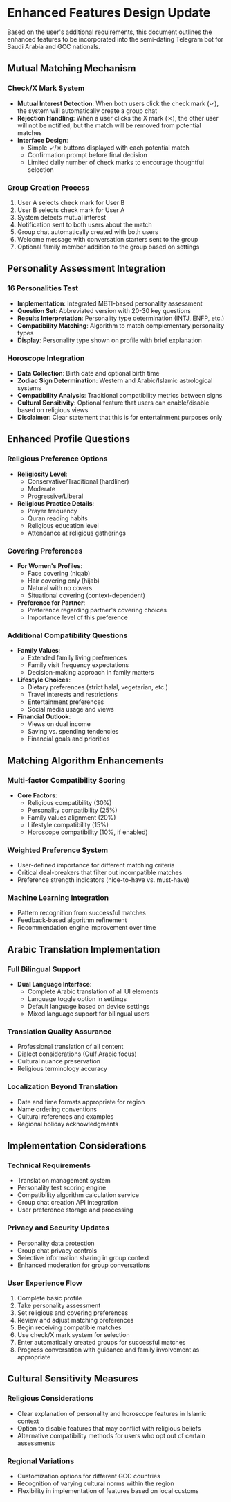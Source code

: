 # Enhanced Features Design Update

Based on the user's additional requirements, this document outlines the enhanced features to be incorporated into the semi-dating Telegram bot for Saudi Arabia and GCC nationals.

## Mutual Matching Mechanism

### Check/X Mark System
- **Mutual Interest Detection**: When both users click the check mark (✓), the system will automatically create a group chat
- **Rejection Handling**: When a user clicks the X mark (✗), the other user will not be notified, but the match will be removed from potential matches
- **Interface Design**: 
  - Simple ✓/✗ buttons displayed with each potential match
  - Confirmation prompt before final decision
  - Limited daily number of check marks to encourage thoughtful selection

### Group Creation Process
1. User A selects check mark for User B
2. User B selects check mark for User A
3. System detects mutual interest
4. Notification sent to both users about the match
5. Group chat automatically created with both users
6. Welcome message with conversation starters sent to the group
7. Optional family member addition to the group based on settings

## Personality Assessment Integration

### 16 Personalities Test
- **Implementation**: Integrated MBTI-based personality assessment
- **Question Set**: Abbreviated version with 20-30 key questions
- **Results Interpretation**: Personality type determination (INTJ, ENFP, etc.)
- **Compatibility Matching**: Algorithm to match complementary personality types
- **Display**: Personality type shown on profile with brief explanation

### Horoscope Integration
- **Data Collection**: Birth date and optional birth time
- **Zodiac Sign Determination**: Western and Arabic/Islamic astrological systems
- **Compatibility Analysis**: Traditional compatibility metrics between signs
- **Cultural Sensitivity**: Optional feature that users can enable/disable based on religious views
- **Disclaimer**: Clear statement that this is for entertainment purposes only

## Enhanced Profile Questions

### Religious Preference Options
- **Religiosity Level**:
  - Conservative/Traditional (hardliner)
  - Moderate
  - Progressive/Liberal
- **Religious Practice Details**:
  - Prayer frequency
  - Quran reading habits
  - Religious education level
  - Attendance at religious gatherings

### Covering Preferences
- **For Women's Profiles**:
  - Face covering (niqab)
  - Hair covering only (hijab)
  - Natural with no covers
  - Situational covering (context-dependent)
- **Preference for Partner**:
  - Preference regarding partner's covering choices
  - Importance level of this preference

### Additional Compatibility Questions
- **Family Values**:
  - Extended family living preferences
  - Family visit frequency expectations
  - Decision-making approach in family matters
- **Lifestyle Choices**:
  - Dietary preferences (strict halal, vegetarian, etc.)
  - Travel interests and restrictions
  - Entertainment preferences
  - Social media usage and views
- **Financial Outlook**:
  - Views on dual income
  - Saving vs. spending tendencies
  - Financial goals and priorities

## Matching Algorithm Enhancements

### Multi-factor Compatibility Scoring
- **Core Factors**:
  - Religious compatibility (30%)
  - Personality compatibility (25%)
  - Family values alignment (20%)
  - Lifestyle compatibility (15%)
  - Horoscope compatibility (10%, if enabled)

### Weighted Preference System
- User-defined importance for different matching criteria
- Critical deal-breakers that filter out incompatible matches
- Preference strength indicators (nice-to-have vs. must-have)

### Machine Learning Integration
- Pattern recognition from successful matches
- Feedback-based algorithm refinement
- Recommendation engine improvement over time

## Arabic Translation Implementation

### Full Bilingual Support
- **Dual Language Interface**:
  - Complete Arabic translation of all UI elements
  - Language toggle option in settings
  - Default language based on device settings
  - Mixed language support for bilingual users

### Translation Quality Assurance
- Professional translation of all content
- Dialect considerations (Gulf Arabic focus)
- Cultural nuance preservation
- Religious terminology accuracy

### Localization Beyond Translation
- Date and time formats appropriate for region
- Name ordering conventions
- Cultural references and examples
- Regional holiday acknowledgments

## Implementation Considerations

### Technical Requirements
- Translation management system
- Personality test scoring engine
- Compatibility algorithm calculation service
- Group chat creation API integration
- User preference storage and processing

### Privacy and Security Updates
- Personality data protection
- Group chat privacy controls
- Selective information sharing in group context
- Enhanced moderation for group conversations

### User Experience Flow
1. Complete basic profile
2. Take personality assessment
3. Set religious and covering preferences
4. Review and adjust matching preferences
5. Begin receiving compatible matches
6. Use check/X mark system for selection
7. Enter automatically created groups for successful matches
8. Progress conversation with guidance and family involvement as appropriate

## Cultural Sensitivity Measures

### Religious Considerations
- Clear explanation of personality and horoscope features in Islamic context
- Option to disable features that may conflict with religious beliefs
- Alternative compatibility methods for users who opt out of certain assessments

### Regional Variations
- Customization options for different GCC countries
- Recognition of varying cultural norms within the region
- Flexibility in implementation of features based on local customs
